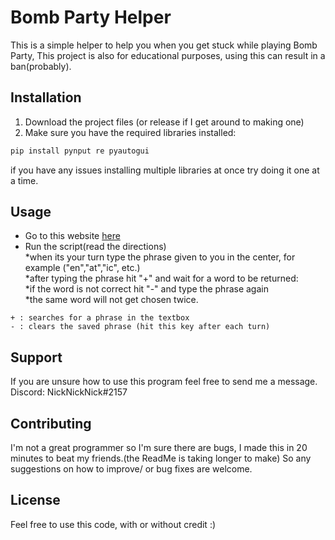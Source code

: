 # Bomb Party Helper
This is a simple helper to help you when you get stuck while playing Bomb Party, This project is also for educational purposes, using this can result in a ban(probably).

## Installation

1. Download the project files (or release if I get around to making one)
2. Make sure you have the required libraries installed:
```bash
pip install pynput re pyautogui
```
if you have any issues installing multiple libraries at once try doing it one at a time.

## Usage
 * Go to this website [here](https://JKLM.FUN)  
  * Run the script(read the directions)  
  *when its your turn type the phrase given to you in the center, for example ("en","at","ic", etc.)  
  *after typing the phrase hit "+" and wait for a word to be returned:  
     *if the word is not correct hit "-" and type the phrase again  
     *the same word will not get chosen twice.  
```
+ : searches for a phrase in the textbox
- : clears the saved phrase (hit this key after each turn)
```
## Support
If you are unsure how to use this program feel free to send me a message.
Discord: NickNickNick#2157

## Contributing

I'm not a great programmer so I'm sure there are bugs, I made this in 20 minutes to beat my friends.(the ReadMe is taking longer to make)
So any suggestions on how to improve/ or bug fixes are welcome.

## License
Feel free to use this code, with or without credit :)
